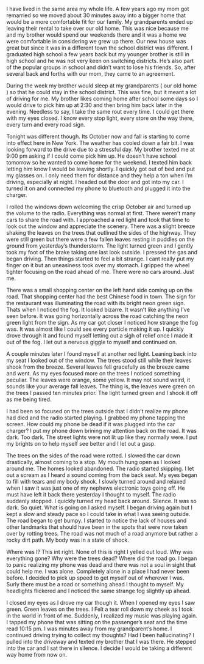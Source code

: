I have lived in the same area my whole life. A few years ago my mom got remarried so we moved about 30 minutes away into a bigger home that would be a more comfortable fit for our family. My grandparents ended up leaving their rental to take over our old home. This was nice because me and my brother would spend our weekends there and it was a home we were comfortable in considering we grew up there. Our new house was great but since it was in a different town the school district was different. I graduated high school a few years back but my younger brother is still in high school and he was not very keen on switching districts. He’s also part of the popular groups in school and didn’t want to lose his friends. So, after several back and forths with our mom, they came to an agreement. 

During the week my brother would sleep at my grandparents ( our old home ) so that he could stay in the school district. This was fine, but it meant a lot of driving for me. My brother likes coming home after school some days so I would drive to pick him up at 2:30 and then bring him back later in the evening. Needless to say, I take the same rout every time. I could get there with my eyes closed. I know every stop light, every store on the way there, every turn and every road sign. 


Tonight was different though. Its October now and fall is starting to come into effect here in New York. The weather has cooled down a fair bit. I was looking forward to the drive due to a stressful day. My brother texted me at 9:00 pm asking if I could come pick him up. He doesn’t have school tomorrow so he wanted to come home for the weekend. I texted him back letting him know I would be leaving shortly. I quickly got out of bed and put my glasses on. I only need them for distance and they help a ton when i’m driving, especially at night. I headed out the door and got into my car. I turned it on and connected my phone to bluetooth and plugged it into the charger. 

I rolled the windows down welcoming the crisp October air and turned up the volume to the radio. Everything was normal at first. There weren’t many cars to share the road with. I approached a red light and took that time to look out the window and appreciate the scenery. There was a slight breeze shaking the leaves on the trees that outlined the sides of the highway. They were still green but there were a few fallen leaves resting in puddles on the ground from yesterday’s thunderstorm. The light turned green and I gently took my foot of the brake taking one last look outside. I pressed the gas and began driving. Then things started to feel a bit strange. I cant really put my finger on it but an uneasiness took over my stomach. I gripped the wheel tighter focusing on the road ahead of me. There were no cars around. Just me. 

There was a small shopping center on the left hand side coming up on the road. That shopping center had the best Chinese food in town. The sign for the restaurant was illuminating the road with its bright neon green sign. Thats when I noticed the fog. It looked bizarre. It wasn’t like anything I’ve seen before. It was going horizontally across the road catching the neon green light from the sign. As my car got closer I noticed how strange the fog was. It was almost like I could see every particle making it up. I quickly drove through it and found myself letting out a sigh of relief once I made it out of the fog. I let out a nervous giggle to myself and continued on. 

A couple minutes later I found myself at another red light. Leaning back into my seat I looked out of the window. The trees stood still while their leaves shook from the breeze. Several leaves fell gracefully as the breeze came and went. As my eyes focused more on the trees I noticed something peculiar. The leaves were orange, some yellow. It may not sound weird, it sounds like your average fall leaves. The thing is, the leaves were green on the trees I passed ten minutes prior. The light turned green and I shook it off as me being tired. 

I had been so focused on the trees outside that I didn’t realize my phone had died and the radio started playing. I grabbed my phone tapping the screen. How could my phone be dead if it was plugged into the car charger? I put my phone down brining my attention back on the road. It was dark. Too dark. The street lights were not lit up like they normally were. I put my brights on to help myself see better and I let out a gasp. 

The trees on the sides of the road were rotted. I slowed the car down drastically, almost coming to a stop. My mouth hung open as I looked around me. The homes looked abandoned. The radio started skipping. I let out a scream as I heard a sound coming from the back seat. My eyes began to fill with tears and my body shook. I slowly turned around and relaxed when I saw it was just one of my nephews electronic toys going off. He must have left it back there yesterday I thought to myself. The radio suddenly stopped. I quickly turned my head back around. Silence. It was so dark. So quiet. What is going on I asked myself. I began driving again but I kept a slow and steady pace so I could take in what I was seeing outside. The road began to get bumpy. I started to notice the lack of houses and other landmarks that should have been in the spots that were now taken over by rotting trees. The road was not much of a road anymore but rather a rocky dirt path. My body was in a state of shock. 

Where was I? This int right. None of this is right I yelled out loud. Why was everything gone? Why were the trees dead? Where did the road go. I began to panic realizing my phone was dead and there was not a soul in sight that could help me. I was alone. Completely alone in a place I had never been before. I decided to pick up speed to get myself out of wherever I was. Surly there must be a road or something ahead I thought to myself. My headlights flickered and I noticed the same strange fog slightly up ahead.

 I closed my eyes as I drove my car though it. When I opened my eyes I saw green. Green leaves on the trees. I Felt a tear roll down my cheek as I took in the world in front of me. Suddenly, I realized my music was playing again. I tapped my phone that was sitting on the passenger’s seat and the time read 10:15 pm. I was minutes away from my grandparent’s home. I continued driving trying to collect my thoughts? Had I been hallucinating? I pulled into the driveway and texted my brother that I was there. He stepped into the car and I sat there in silence. I decide I would be taking a different way home from now on.